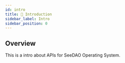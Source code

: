 ```yaml
---
id: intro
title: 💬 Introduction
sidebar_label: Intro
sidebar_position: 0
---
```


## Overview

This is a intro about APIs for SeeDAO Operating System.
